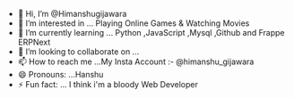 - 👋 Hi, I’m @Himanshugijawara
- 👀 I’m interested in ... Playing Online Games & Watching Movies
- 🌱 I’m currently learning ... Python ,JavaScript ,Mysql ,Github and Frappe ERPNext
- 💞️ I’m looking to collaborate on ...
- 📫 How to reach me ...My Insta Account :- @himanshu_gijawara
- 😄 Pronouns: ...Hanshu
- ⚡ Fun fact: ... I think i'm a bloody Web Developer

<!---
Himanshugijawara/Himanshugijawara is a ✨ special ✨ repository because its `README.md` (this file) appears on your GitHub profile.
You can click the Preview link to take a look at your changes.
--->

